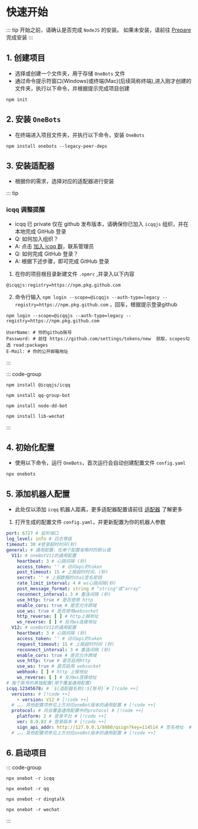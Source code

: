 # 快速开始
::: tip
开始之前，请确认是否完成 `NodeJS` 的安装。
如果未安装，请前往 [Prepare](./prepare.md) 完成安装
:::
## 1. 创建项目
- 选择或创建一个文件夹，用于存储 `OneBots` 文件
- 通过命令提示符窗口(Windows)或终端(Mac)(后续简称终端),进入刚才创建的文件夹，执行以下命令，并根据提示完成项目创建
```shell
npm init
```
## 2. 安装 `OneBots`
- 在终端进入项目文件夹，并执行以下命令，安装 `OneBots`
```shell
npm install onebots --legacy-peer-deps
```
## 3. 安装适配器
- 根据你的需求，选择对应的适配器进行安装

::: tip
### icqq 调整提醒
- icqq 已 private 仅在 github 发布版本，请确保你已加入 `icqqjs` 组织，并在本地完成 GitHub 登录
- Q: 如何加入组织？
- A: 点击 [加入 icqq 群](https://jq.qq.com/?_wv=1027&k=xAdGDRVh)，联系管理员
- Q: 如何完成 GitHub 登录？
- A: 根据下述步骤，即可完成 GitHub 登录
1. 在你的项目根目录新建文件 `.npmrc` ,并录入以下内容
```text
@icqqjs:registry=https://npm.pkg.github.com
```
2. 命令行输入 `npm login --scope=@icqqjs --auth-type=legacy --registry=https://npm.pkg.github.com` ，回车，根据提示登录github
```shell
npm login --scope=@icqqjs --auth-type=legacy --registry=https://npm.pkg.github.com

UserName: # 你的github账号
Password: # 前往 https://github.com/settings/tokens/new  获取，scopes勾选 read:packages 
E-Mail: # 你的公开邮箱地址
```
:::

::: code-group
```shell [ICQQ]
npm install @icqqjs/icqq
```
```shell [QQ官方机器人]
npm install qq-group-bot
```
```shell [钉钉机器人]
npm install node-dd-bot
```
```shell [微信机器人]
npm install lib-wechat
```
:::
## 4. 初始化配置
- 使用以下命令，运行 `OneBots`，首次运行会自动创建配置文件 `config.yaml`
```shell
npx onebots
```

## 5. 添加机器人配置
- 此处仅以添加 `icqq` 机器人距离，更多适配器配置请前往 [适配器](/guide/adapter) 了解更多
1. 打开生成的配置文件 `config.yaml`，并更新配置为你的机器人参数
```yaml
port: 6727 # 监听端口
log_level: info # 日志等级
timeout: 30 #登录超时时间(秒)
general: # 通用配置，在单个配置省略时的默认值
  V11: # oneBotV11的通用配置
    heartbeat: 3 # 心跳间隔 (秒)
    access_token: '' # 访问api的token
    post_timeout: 15 # 上报超时时间，(秒)
    secret: '' # 上报数据的sha1签名密钥
    rate_limit_interval: 4 # ws心跳间隔(秒)
    post_message_format: string # "string"或"array"
    reconnect_interval: 3 # 重连间隔 (秒)
    use_http: true # 是否使用 http
    enable_cors: true # 是否允许跨域
    use_ws: true # 是否使用websocket
    http_reverse: [ ] # http上报地址
    ws_reverse: [ ] # 反向ws连接地址
  V12: # oneBotV12的通用配置
    heartbeat: 3 # 心跳间隔 (秒)
    access_token: '' # 访问api的token
    request_timeout: 15 # 上报超时时间 (秒)
    reconnect_interval: 3 # 重连间隔 (秒)
    enable_cors: true # 是否允许跨域
    use_http: true # 是否启用http
    use_ws: true # 是否启用 websocket
    webhook: [ ] # http 上报地址
    ws_reverse: [ ] # 反向ws连接地址
# 每个账号的单独配置(用于覆盖通用配置)
icqq.12345678: # `${适配器名称}:${账号}`# [!code ++]
  versions: # [!code ++]
    - version: V12 # [!code ++]
  # 。。。其他配置项参见上方对应oneBot版本的通用配置 # [!code ++]
  protocol: # 将会覆盖通用配置中的protocol # [!code ++]
    platform: 2 # 登录平台 # [!code ++]
    ver: 8.9.83 # 登录版本 # [!code ++]
    sign_api_addr: http://127.0.0.1/8080/qsign?key=114514 # 签名地址  # [!code ++]
  # 。。。其他配置项参见上方对应oneBot版本的通用配置 # [!code ++]
```
## 6. 启动项目
::: code-group
```shell [ICQQ]
npx onebot -r icqq
```
```shell [QQ官方]
npx onebot -r qq
```
```shell [钉钉机器人]
npx onebot -r dingtalk
```
```shell [微信机器人]
npx onebot -r wechat
```
:::

